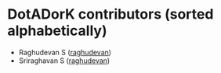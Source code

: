 DotADorK contributors (sorted alphabetically)
====================================================
* Raghudevan S ([raghudevan](https://github.com/raghudevan))
* Sriraghavan S ([raghudevan](https://github.com/HavaH123))
